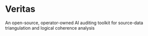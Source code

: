 # Veritas
An open-source, operator-owned AI auditing toolkit for source-data triangulation and logical coherence analysis
